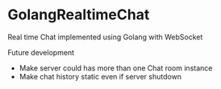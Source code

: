 # GolangRealtimeChat
Real time Chat implemented using Golang with WebSocket

Future development
- Make server could has more than one Chat room instance
- Make chat history static even if server shutdown

